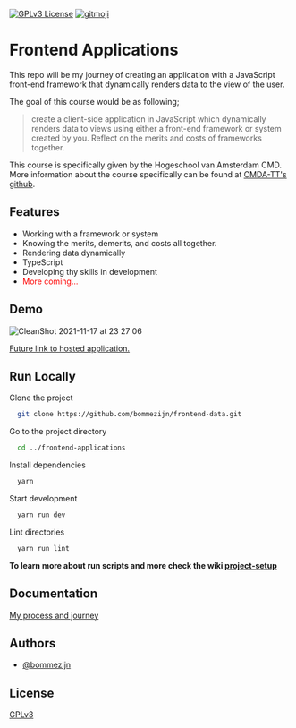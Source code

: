 
<!-- Add badges from somewhere like: [shields.io](https://shields.io/) -->
[![GPLv3 License](https://img.shields.io/badge/License-GPL%20v3-yellow.svg)](https://opensource.org/licenses/)  [![gitmoji](https://img.shields.io/badge/gitmoji-%20😜%20😍-FFDD67.svg?style=flat)](https://gitmoji.dev) 

# Frontend Applications

This repo will be my journey of creating an application with a JavaScript front-end framework that dynamically renders data to the view of the user.

The goal of this course would be as following;
> create a client-side application in JavaScript which dynamically renders data to views using either a front-end framework or system created by you. Reflect on the merits and costs of frameworks together.

This course is specifically given by the Hogeschool van Amsterdam CMD. More information about the course specifically can be found at [CMDA-TT's github](https://github.com/cmda-tt/course-21-22).



## Features

- Working with a framework or system
- Knowing the merits, demerits, and costs all together.
- Rendering data dynamically
- TypeScript
- Developing thy skills in development
- <span style="color:red">More coming...</span>


## Demo

![CleanShot 2021-11-17 at 23 27 06](giffy)

[Future link to hosted application.](https://www.github.com/bommezijn/frontend-applications) 


## Run Locally

Clone the project

```bash
  git clone https://github.com/bommezijn/frontend-data.git
```
Go to the project directory
```bash
  cd ../frontend-applications
```
Install dependencies
```bash
  yarn
```
Start development

```bash
  yarn run dev
```
Lint directories
```bash
  yarn run lint
```

**To learn more about run scripts and more check the wiki [project-setup](https://github.com/bommezijn/frontend-applications/wiki/project-setup)**

## Documentation

[My process and journey](https://github.com/bommezijn/frontend-applications/wiki)


## Authors

- [@bommezijn](https://www.github.com/bommezijn)


## License

[GPLv3](https://github.com/bommezijn/frontend-applications/blob/main/LICENSE)

